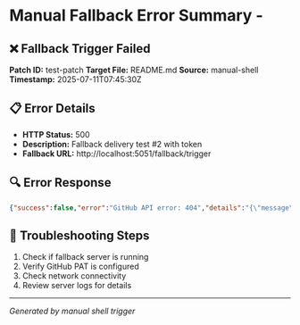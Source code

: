# Manual Fallback Error Summary - 

## ❌ Fallback Trigger Failed

**Patch ID:** test-patch
**Target File:** README.md
**Source:** manual-shell
**Timestamp:** 2025-07-11T07:45:30Z

## 📋 Error Details

- **HTTP Status:** 500
- **Description:** Fallback delivery test #2 with token
- **Fallback URL:** http://localhost:5051/fallback/trigger

## 🔍 Error Response

```json
{"success":false,"error":"GitHub API error: 404","details":"{\"message\":\"Not Found\",\"documentation_url\":\"https://docs.github.com/rest/repos/repos#create-a-repository-dispatch-event\",\"status\":\"404\"}"}
```

## 🔧 Troubleshooting Steps

1. Check if fallback server is running
2. Verify GitHub PAT is configured
3. Check network connectivity
4. Review server logs for details

---
*Generated by manual shell trigger*
